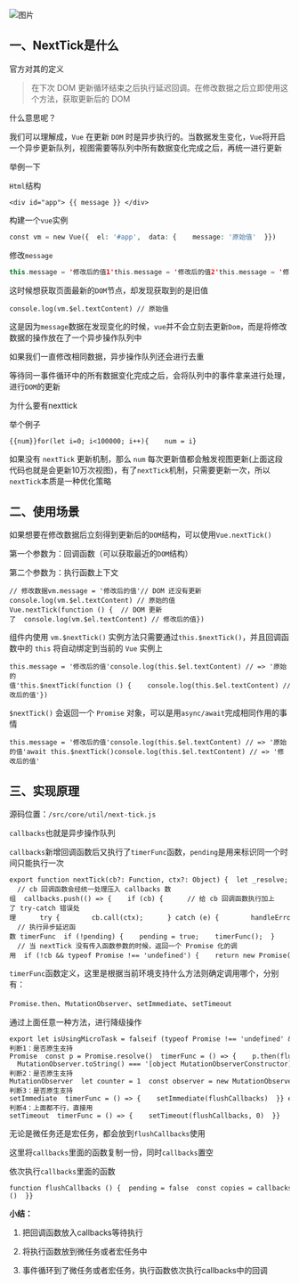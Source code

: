 ![图片](https://img-blog.csdnimg.cn/img_convert/eaeeaca5be4c2c42ccbbcad70673b2e9.png)

## 一、NextTick是什么

官方对其的定义

> 在下次 DOM 更新循环结束之后执行延迟回调。在修改数据之后立即使用这个方法，获取更新后的 DOM

什么意思呢？

我们可以理解成，`Vue` 在更新 `DOM` 时是异步执行的。当数据发生变化，`Vue`将开启一个异步更新队列，视图需要等队列中所有数据变化完成之后，再统一进行更新

举例一下

`Html`结构

```cobol
<div id="app"> {{ message }} </div>
```

构建一个`vue`实例

```php
const vm = new Vue({  el: '#app',  data: {    message: '原始值'  }})
```

修改`message`

```kotlin
this.message = '修改后的值1'this.message = '修改后的值2'this.message = '修改后的值3'
```

这时候想获取页面最新的`DOM`节点，却发现获取到的是旧值

```cobol
console.log(vm.$el.textContent) // 原始值
```

这是因为`message`数据在发现变化的时候，`vue`并不会立刻去更新`Dom`，而是将修改数据的操作放在了一个异步操作队列中

如果我们一直修改相同数据，异步操作队列还会进行去重

等待同一事件循环中的所有数据变化完成之后，会将队列中的事件拿来进行处理，进行`DOM`的更新

为什么要有nexttick

举个例子

```cobol
{{num}}for(let i=0; i<100000; i++){    num = i}
```

如果没有 `nextTick` 更新机制，那么 `num` 每次更新值都会触发视图更新(上面这段代码也就是会更新10万次视图)，有了`nextTick`机制，只需要更新一次，所以`nextTick`本质是一种优化策略

## 二、使用场景

如果想要在修改数据后立刻得到更新后的`DOM`结构，可以使用`Vue.nextTick()`

第一个参数为：回调函数（可以获取最近的`DOM`结构）

第二个参数为：执行函数上下文

```cobol
// 修改数据vm.message = '修改后的值'// DOM 还没有更新console.log(vm.$el.textContent) // 原始的值Vue.nextTick(function () {  // DOM 更新了  console.log(vm.$el.textContent) // 修改后的值})
```

组件内使用 `vm.$nextTick()` 实例方法只需要通过`this.$nextTick()`，并且回调函数中的 `this` 将自动绑定到当前的 `Vue` 实例上

```cobol
this.message = '修改后的值'console.log(this.$el.textContent) // => '原始的值'this.$nextTick(function () {    console.log(this.$el.textContent) // => '修改后的值'})
```

`$nextTick()` 会返回一个 `Promise` 对象，可以是用`async/await`完成相同作用的事情

```cobol
this.message = '修改后的值'console.log(this.$el.textContent) // => '原始的值'await this.$nextTick()console.log(this.$el.textContent) // => '修改后的值'
```

## 三、实现原理

源码位置：`/src/core/util/next-tick.js`

`callbacks`也就是异步操作队列

`callbacks`新增回调函数后又执行了`timerFunc`函数，`pending`是用来标识同一个时间只能执行一次

```cobol
export function nextTick(cb?: Function, ctx?: Object) {  let _resolve;   // cb 回调函数会经统一处理压入 callbacks 数组  callbacks.push(() => {    if (cb) {      // 给 cb 回调函数执行加上了 try-catch 错误处理      try {        cb.call(ctx);      } catch (e) {        handleError(e, ctx, 'nextTick');      }    } else if (_resolve) {      _resolve(ctx);    }  });   // 执行异步延迟函数 timerFunc  if (!pending) {    pending = true;    timerFunc();  }   // 当 nextTick 没有传入函数参数的时候，返回一个 Promise 化的调用  if (!cb && typeof Promise !== 'undefined') {    return new Promise(resolve => {      _resolve = resolve;    });  }}
```

`timerFunc`函数定义，这里是根据当前环境支持什么方法则确定调用哪个，分别有：

`Promise.then`、`MutationObserver`、`setImmediate`、`setTimeout`

通过上面任意一种方法，进行降级操作

```cobol
export let isUsingMicroTask = falseif (typeof Promise !== 'undefined' && isNative(Promise)) {  //判断1：是否原生支持Promise  const p = Promise.resolve()  timerFunc = () => {    p.then(flushCallbacks)    if (isIOS) setTimeout(noop)  }  isUsingMicroTask = true} else if (!isIE && typeof MutationObserver !== 'undefined' && (  isNative(MutationObserver) ||  MutationObserver.toString() === '[object MutationObserverConstructor]')) {  //判断2：是否原生支持MutationObserver  let counter = 1  const observer = new MutationObserver(flushCallbacks)  const textNode = document.createTextNode(String(counter))  observer.observe(textNode, {    characterData: true  })  timerFunc = () => {    counter = (counter + 1) % 2    textNode.data = String(counter)  }  isUsingMicroTask = true} else if (typeof setImmediate !== 'undefined' && isNative(setImmediate)) {  //判断3：是否原生支持setImmediate  timerFunc = () => {    setImmediate(flushCallbacks)  }} else {  //判断4：上面都不行，直接用setTimeout  timerFunc = () => {    setTimeout(flushCallbacks, 0)  }}
```

无论是微任务还是宏任务，都会放到`flushCallbacks`使用

这里将`callbacks`里面的函数复制一份，同时`callbacks`置空

依次执行`callbacks`里面的函数

```cobol
function flushCallbacks () {  pending = false  const copies = callbacks.slice(0)  callbacks.length = 0  for (let i = 0; i < copies.length; i++) {    copies[i]()  }}
```

**小结：**

1.  把回调函数放入callbacks等待执行
    
2.  将执行函数放到微任务或者宏任务中
    
3.  事件循环到了微任务或者宏任务，执行函数依次执行callbacks中的回调
    

##